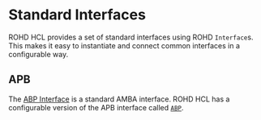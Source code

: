 # Standard Interfaces

ROHD HCL provides a set of standard interfaces using ROHD `Interface`s.  This makes it easy to instantiate and connect common interfaces in a configurable way.

## APB

The [ABP Interface](https://developer.arm.com/documentation/ihi0024/latest/) is a standard AMBA interface.  ROHD HCL has a configurable version of the APB interface called [`ABP`](https://intel.github.io/rohd-hcl/rohd_hcl/Apb-class.html).
